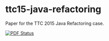 # ttc15-java-refactoring
Paper for the TTC 2015 Java Refactoring case.

[![PDF Status](https://www.sharelatex.com/github/repos/FTSRG/paper-ttc15-java-refactoring/builds/latest/badge.svg)](https://www.sharelatex.com/github/repos/FTSRG/paper-ttc15-java-refactoring/builds/latest/output.pdf)
